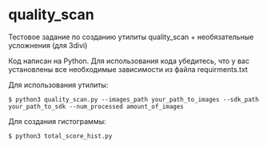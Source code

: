 # quality_scan
Тестовое задание по созданию утилиты quality_scan + необязательные усложнения (для 3divi)

Код написан на Python. Для использования кода убедитесь, что у вас установлены все необходимые зависимости из файла requirments.txt

Для использования утилиты: 

```
$ python3 quality_scan.py --images_path your_path_to_images --sdk_path your_path_to_sdk --num_processed amount_of_images
```

Для создания гистограммы:

```
$ python3 total_score_hist.py
```
